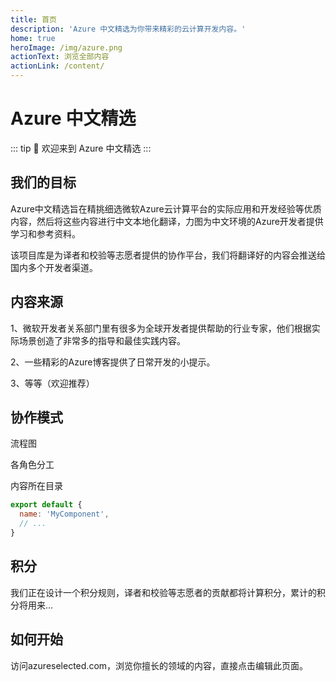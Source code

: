 ```yaml
---
title: 首页
description: 'Azure 中文精选为你带来精彩的云计算开发内容。'
home: true
heroImage: /img/azure.png
actionText: 浏览全部内容
actionLink: /content/
---
```


# Azure 中文精选

::: tip
:tada: 欢迎来到 Azure 中文精选
:::

## 我们的目标

Azure中文精选旨在精挑细选微软Azure云计算平台的实际应用和开发经验等优质内容，然后将这些内容进行中文本地化翻译，力图为中文环境的Azure开发者提供学习和参考资料。

该项目库是为译者和校验等志愿者提供的协作平台，我们将翻译好的内容会推送给国内多个开发者渠道。

## 内容来源

1、微软开发者关系部门里有很多为全球开发者提供帮助的行业专家，他们根据实际场景创造了非常多的指导和最佳实践内容。

2、一些精彩的Azure博客提供了日常开发的小提示。

3、等等（欢迎推荐）

## 协作模式

流程图

各角色分工

内容所在目录

``` js
export default {
  name: 'MyComponent',
  // ...
}
```

## 积分

我们正在设计一个积分规则，译者和校验等志愿者的贡献都将计算积分，累计的积分将用来…

## 如何开始

访问azureselected.com，浏览你擅长的领域的内容，直接点击编辑此页面。
